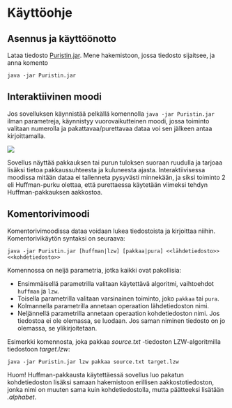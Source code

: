 # Käyttöohje

## Asennus ja käyttöönotto

Lataa tiedosto [Puristin.jar](https://github.com/TommiON/Puristin/releases/download/1.0/Puristin.jar). Mene hakemistoon, jossa tiedosto sijaitsee, ja anna komento

```java -jar Puristin.jar```

## Interaktiivinen moodi

Jos sovelluksen käynnistää pelkällä komennolla `java -jar Puristin.jar` ilman parametreja, käynnistyy vuorovaikutteinen moodi, jossa toiminto valitaan numerolla ja pakattavaa/purettavaa dataa voi sen jälkeen antaa kirjoittamalla.

![](ui1.png)

Sovellus näyttää pakkauksen tai purun tuloksen suoraan ruudulla ja tarjoaa lisäksi tietoa pakkaussuhteesta ja kuluneesta ajasta. Interaktiivisessa moodissa mitään dataa ei tallenneta pysyvästi minnekään, ja siksi toiminto 2 eli Huffman-purku olettaa, että purettaessa käytetään viimeksi tehdyn Huffman-pakkauksen aakkostoa.

## Komentorivimoodi

Komentorivimoodissa dataa voidaan lukea tiedostoista ja kirjoittaa niihin. Komentorivikäytön syntaksi on seuraava:

```java -jar Puristin.jar [huffman|lzw] [pakkaa|pura] <<lähdetiedosto>> <<kohdetiedosto>>```

Komennossa on neljä parametria, jotka kaikki ovat pakollisia:
* Ensimmäisellä parametrilla valitaan käytettävä algoritmi, vaihtoehdot `huffman` ja `lzw`.
* Toisella parametrilla valitaan varsinainen toiminto, joko `pakkaa` tai `pura`.
* Kolmannella parametrilla annetaan operaation lähdetiedoston nimi.
* Neljännellä parametrilla annetaan operaation kohdetiedoston nimi. Jos tiedostoa ei ole olemassa, se luodaan. Jos saman niminen tiedosto on jo olemassa, se ylikirjoitetaan.

Esimerkki komennosta, joka pakkaa _source.txt_ -tiedoston LZW-algoritmilla tiedostoon _target.lzw_:

```java -jar Puristin.jar lzw pakkaa source.txt target.lzw```

Huom! Huffman-pakkausta käytettäessä sovellus luo pakatun kohdetiedoston lisäksi samaan hakemistoon erillisen aakkostotiedoston, jonka nimi on muuten sama kuin kohdetiedostolla, mutta päätteeksi lisätään _.alphabet_.
